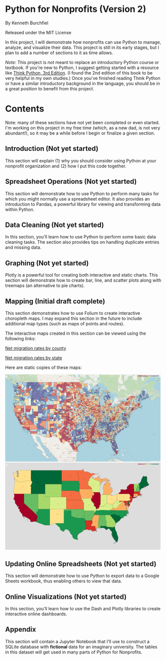 # Python for Nonprofits (Version 2)

By Kenneth Burchfiel

Released under the MIT License

In this project, I will demonstrate how nonprofits can use Python to manage, analyze, and visualize their data. This project is still in its early stages, but I plan to add a number of sections to it as time allows.

*Note*: This project is *not* meant to replace an introductory Python course or textbook. If you're new to Python, I suggest getting started with a resource like [Think Python, 3rd Edition](https://greenteapress.com/wp/think-python-3rd-edition/). (I found the 2nd edition of this book to be very helpful in my own studies.) Once you've finished reading Think Python or have a similar introductory background in the language, you should be in a great position to benefit from this project.

# Contents

Note: many of these sections have not yet been completed or even started. I'm working on this project in my free time (which, as a new dad, is not very abundant!), so it may be a while before I begin or finalize a given section.

## Introduction (Not yet started)

This section will explain (1) why you should consider using Python at your nonprofit organization and (2) how I put this code together.

## Spreadsheet Operations (Not yet started)

This section will demonstrate how to use Python to perform many tasks for which you might normally use a spreadsheet editor. It also provides an introduction to Pandas, a powerful library for viewing and transforming data within Python.

## Data Cleaning (Not yet started)

In this section, you'll learn how to use Python to perform some basic data cleaning tasks. The section also provides tips on handling duplicate entries and missing data.

## Graphing (Not yet started)

Plotly is a powerful tool for creating both interactive and static charts. This section will demonstrate how to create bar, line, and scatter plots along with treemaps (an alternative to pie charts).

## Mapping (Initial draft complete)

This section demonstrates how to use Folium to create interactive choropleth maps. I may expand this section in the future to include additional map types (such as maps of points and routes).

The interactive maps created in this section can be viewed using the following links:

[Net migration rates by county](https://sites.google.com/view/pfn2-choropleth-maps/net-migration-by-county)

[Net migration rates by state](https://sites.google.com/view/pfn2-choropleth-maps/net-migration-by-state?authuser=0)

Here are static copies of these maps:

<img src="https://raw.githubusercontent.com/kburchfiel/pfn_2/main/Mapping/map_screenshots/net_migration_rate_county_2020-2023.png" width="500"/>

<img src="https://raw.githubusercontent.com/kburchfiel/pfn_2/main/Mapping/map_screenshots/net_migration_rate_state_2020-2023.png" width="500"/>


## Updating Online Spreadsheets (Not yet started)

This section will demonstrate how to use Python to export data to a Google Sheets workbook, thus enabling others to view that data.

## Online Visualizations (Not yet started)

In this section, you'll learn how to use the Dash and Plotly libraries to create interactive online dashboards.

## Appendix

This section will contain a Jupyter Notebook that I'll use to construct a SQLite database with **fictional** data for an imaginary university. The tables in this dataset will get used in many parts of Python for Nonprofits.